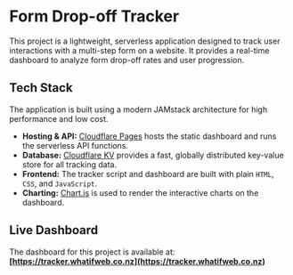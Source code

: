 # Form Drop-off Tracker

This project is a lightweight, serverless application designed to track user interactions with a multi-step form on a website. It provides a real-time dashboard to analyze form drop-off rates and user progression.

## Tech Stack

The application is built using a modern JAMstack architecture for high performance and low cost.

-   **Hosting & API:** [Cloudflare Pages](https://pages.cloudflare.com/) hosts the static dashboard and runs the serverless API functions.
-   **Database:** [Cloudflare KV](https://www.cloudflare.com/products/workers-kv/) provides a fast, globally distributed key-value store for all tracking data.
-   **Frontend:** The tracker script and dashboard are built with plain `HTML`, `CSS`, and `JavaScript`.
-   **Charting:** [Chart.js](https://www.chartjs.org/) is used to render the interactive charts on the dashboard.

## Live Dashboard

The dashboard for this project is available at: **[https://tracker.whatifweb.co.nz](https://tracker.whatifweb.co.nz)** 